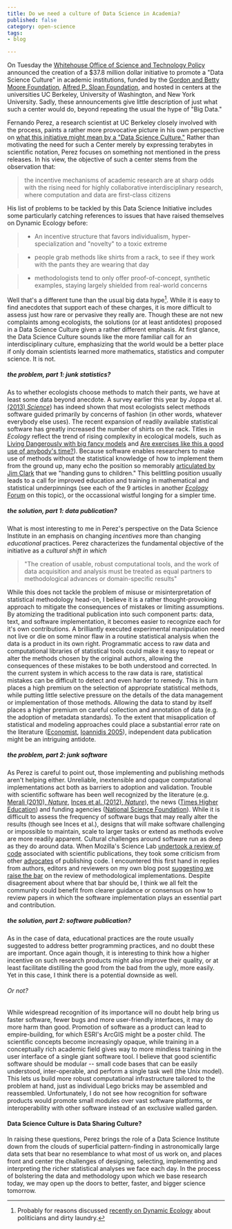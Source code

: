 ```yaml
---
title: Do we need a culture of Data Science in Academia? 
published: false
category: open-science
tags: 
- blog

---
```


On Tuesday the [Whitehouse Office of Science and Technology Policy](http://www.nitrd.gov/nitrdgroups/index.php?title=Data_to_Knowledge_to_Action) announced the creation of a $37.8 million dollar initiative to promote a "Data Science Culture" in academic institutions, funded by the [Gordon and Betty Moore Foundation](http://www.moore.org/newsroom/press-releases/2013/11/12/%20bold_new_partnership_launches_to_harness_potential_of_data_scientists_and_big_data), [Alfred P. Sloan Foundation](http://www.sloan.org/fileadmin/media/files/press_releases/datascience.pdf), and hosted in centers at the universities UC Berkeley, University of Washington, and New York University. Sadly, these announcements give little description of just what such a center would do, beyond repeating the usual the hype of  "Big Data."  

Fernando Perez, a research scientist at UC Berkeley closely involved with the process, paints a rather more provocative picture in his own perspective on [what this initiative might mean by a "Data Science Culture."](http://blog.fperez.org/2013/11/an-ambitious-experiment-in-data-science.html)  Rather than motivating the need for such a Center merely by expressing terabytes in scientific notation, Perez focuses on something not mentioned in the press releases. In his view, the objective of such a center stems from the observation that: 

> the incentive mechanisms of academic research are at sharp odds with the rising need for highly collaborative interdisciplinary research, where computation and data are first-class citizens

His list of problems to be tackled by this Data Science Initiative includes some particularly catching references to issues that have raised themselves on Dynamic Ecology before:  

> - An incentive structure that favors individualism, hyper-specialization and "novelty" to a toxic extreme

> - people grab methods like shirts from a rack, to see if they work with the pants they are wearing that day

> - methodologists tend to only offer proof-of-concept, synthetic examples, staying largely shielded from real-world concerns

Well that's a different tune than the usual big data hype[^1]. While it is easy to find anecdotes that support each of these charges, it is more difficult to assess just how rare or pervasive they really are. Though these are not new complaints among ecologists, the solutions (or at least antidotes) proposed in a Data Science Culture given a rather different emphasis.  At first glance, the Data Science Culture sounds like the more familiar call for an interdisciplinary culture, emphasizing that the world would be a better place if only domain scientists learned more mathematics, statistics and computer science.  It is not.  


##### the problem, part 1: junk statistics?  

As to whether ecologists choose methods to match their pants, we have at least some data beyond anecdote. A survey earlier this year by Joppa et al. [(2013) _Science_](http://doi.org/10.1126/science.1231535)) has indeed shown that most ecologists select methods software guided primarily by concerns of fashion (in other words, whatever everybody else uses). The recent expansion of readily available statistical software has greatly increased the number of shirts on the rack.  Titles in _Ecology_ reflect the trend of rising complexity in ecological models, such as [Living Dangerously with big fancy models](http://doi.org/10.1890/10-1124.1) and [Are exercises like this a good use of anybody's time?](http://doi.org/10.1890/10-0052.1)).  Because software enables researchers to make use of methods without the statistical knowledge of how to implement them from the ground up, many echo the position so memorably [articulated by Jim Clark](http://press.princeton.edu/titles/8348.html) that we "handing guns to children."  This belittling position usually leads to a call for improved education and training in mathematical and statistical underpinnings (see each of the 9 articles in another [_Ecology_ Forum](http://doi.org/10.1890/08-1402.1) on this topic), or the occassional wistful longing for a simpler time.  

##### the solution, part 1: data publication?  

What is most interesting to me in Perez's perspective on the Data Science Institute in an emphasis on changing _incentives_ more than changing _educational_ practices.  Perez characterizes the fundamental objective of the initiative as a _cultural shift in which_ 

> "The creation of usable, robust computational tools, and the work of data acquisition and analysis must be treated as equal partners to methodological advances or domain-specific results"  

While this does not tackle the problem of misuse or misinterpretation of statistical methodology head-on, I believe it is a rather thought-provoking approach to mitigate the consequences of mistakes or limiting assumptions. By atomizing the traditional publication into such component parts: data, text, and software implementation, it becomes easier to recognize each for it's own contributions.  A brilliantly executed experimental manipulation need not live or die on some minor flaw in a routine statistical analysis when the data is a product in its own right.  Programmatic access to raw data and computational libraries of statistical tools could make it easy to repeat or alter the methods chosen by the original authors, allowing the consequences of these mistakes to be both understood and corrected. In the current system in which access to the raw data is rare, statistical mistakes can be difficult to detect and even harder to remedy. This in turn places a high premium on the selection of appropriate statistical methods, while putting little selective pressure on the details of the data management or implementation of those methods. Allowing the data to stand by itself places a higher premium on careful collection and annotation of data (e.g. the adoption of metadata standards). To the extent that misapplication of statistical and modeling approaches could place a substantial error rate on the literature ([Economist](http://www.economist.com/news/briefing/21588057-scientists-think-science-self-correcting-alarming-degree-it-not-trouble?fsrc=scn/tw_ec/trouble_at_the_lab), [Ioannidis 2005](http://doi.org/10.1371/journal.pmed.0020124)), independent data publication might be an intriguing antidote. 

<!--
Data scales in a way that publications do not, even (or rather, especially) within a particular sub-domain.  Given a single paper on a topic, it is much easier to read the conclusion than replicate it from the data.  Given 1000 papers on the topic vs having the underlying data in a standardized form, it becomes easier to replicate the analyses. Surely that would just lead to nonsense, given the idiosyncrasies of each different experiment that were never meant to be compared in that way?  Surely only by carefully reading not only each paper, but each supplement, can we really understand what was done well enough to replicate or re-analyze it?  Yet we cite papers as if they have demonstrated something in far more generality than all that.   

-->

##### the problem, part 2: junk software 

As Perez is careful to point out, those implementing and publishing methods aren't helping either. Unreliable, inextensible and opaque computational implementations act both as barriers to adoption and validation.  Trouble with scientific software has been well recognized by the literature (e.g. [Merali (2010), _Nature_](http://doi.org/10.1038/467775a), [Inces et al. (2012), _Nature_](http://doi.org/10.1038/nature10836)), the news ([Times Higher Education](http://www.timeshighereducation.co.uk/news/save-your-work-give-software-engineers-a-career-track/2006431.article)) and funding agencies ([National Science Foundation](http://www.nsf.gov/pubs/2013/nsf13525/nsf13525.htm)). While it is difficult to assess the frequency of software bugs that may really alter the results (though see Inces et al.), designs that will make software challenging or impossible to maintain, scale to larger tasks or extend as methods evolve are more readily apparent.  Cultural challenges around software run as deep as they do around data.  When Mozilla's Science Lab [undertook a review of code](http://doi.org/10.1038/501472a) associated with scientific publications, they took some criticism from other [advocates](http://simplystatistics.org/2013/09/26/how-could-code-review-discourage-code-disclosure-reviewers-with-motivation/) of publishing code.  I encountered this first hand in replies from authors, editors and reviewers on my own blog post [suggesting we raise the bar](http://carlboettiger.info/2013/06/13/what-I-look-for-in-software-papers.html) on the review of methodological implementations. Despite disagreement about where that bar should be, I think we all felt the community could benefit from clearer guidance or consensus on how to review papers in which the software implementation plays an essential part and contribution.  


##### the solution, part 2: software publication? 

As in the case of data, educational practices are the route usually suggested to address better programming practices, and no doubt these are important.  Once again though, it is interesting to think how a higher incentive on such research products might also improve their quality, or at least facilitate distilling the good from the bad from the ugly, more easily. Yet in this case, I think there is a potential downside as well.   

###### Or not? 

While widespread recognition of its importance will no doubt help bring us faster software, fewer bugs and more user-friendly interfaces, it may do more harm than good.  Promotion of software as a product can lead to empire-building, for which ESRI's ArcGIS might be a poster child. The scientific concepts become increasingly opaque, while training in a conceptually rich academic field gives way to more mindless training in the user interface of a single giant software tool.  I believe that good scientific software should be modular -- small code bases that can be easily understood, inter-operable, and perform a single task well (the Unix model).  This lets us build more robust computational infrastructure tailored to the problem at hand, just as individual Lego bricks may be assembled and reassembled.   Unfortunately, I do not see how recognition for software products would promote small modules over vast software platforms, or interoperability with other software instead of an exclusive walled garden. 

<!-- include image of lego brick tower?-->


#### Data Science Culture is Data Sharing Culture? 

In raising these questions, Perez brings the role of a Data Science Institute down from the clouds of superficial pattern-finding in astronomically large data sets that bear no resemblance to what most of us work on, and places front and center the challenges of designing, selecting, implementing and interpreting the richer statistical analyses we face each day. In the process of bolstering the data and methodology upon which we base research today, we may open up the doors to better, faster, and bigger science tomorrow.  




[^1]: Probably for reasons discussed [recently on Dynamic Ecology](http://dynamicecology.wordpress.com/2013/11/07/the-one-true-route-to-good-science-is/comment-page-1/#comment-20373) about politicians and dirty laundry. 

[^2]: keeping with the Dynamic Ecology blog tradition of "half-baked analogies to economics."

